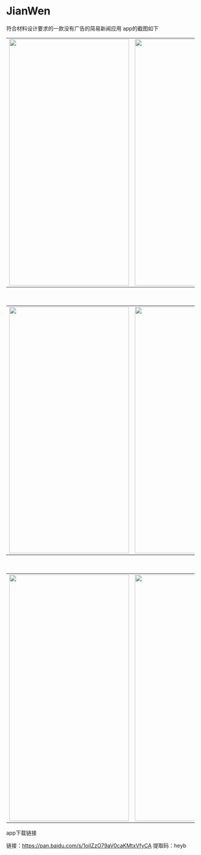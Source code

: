 # JianWen
符合材料设计要求的一款没有广告的简易新闻应用
app的截图如下
<html>

<body>


<table><tr>
<td><img src="https://s3.ax1x.com/2020/12/27/r5kabd.jpg" width="320" height="657" border=0></td>
<td><img src="https://s3.ax1x.com/2020/12/27/r5kwVA.jpg" width="320" height="657" border=0></td>
</tr></table>

<br/>
<table><tr>
<td><img src="https://s3.ax1x.com/2020/12/27/r5kUDH.jpg" width="320" height="657" border=0></td>
<td><img src="https://s3.ax1x.com/2020/12/27/r5kNKe.jpg" width="320" height="657" border=0></td>
</tr></table>
<br/>

<table><tr>
<td><img src="https://s3.ax1x.com/2020/12/27/r5kYvD.jpg" width="320" height="657" border=0></td>
<td><img src="https://s3.ax1x.com/2020/12/27/r5kB5t.jpg" width="320" height="657" border=0></td>
</tr></table>


</body>

</html>

app下载链接

链接：https://pan.baidu.com/s/1oiIZzO79aV0caKMtxVfyCA 
提取码：heyb 








